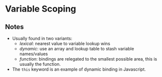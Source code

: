 # Variable Scoping

## Notes

* Usually found in two variants:
  * _lexical_: nearest value to variable lookup wins
  * _dynamic_: use an array and lookup table to stash variable names/values
  * _function_: bindings are relegated to the smallest possible area, this is usually the function.
* The `this` keyword is an example of dynamic binding in Javascript.
